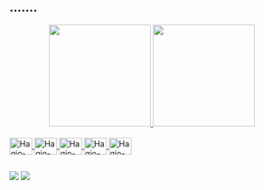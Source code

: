 ## .......
<div align="center">
  <a href="https://github.com/ThiagoHagio">
  <img height="180em" src="https://github-readme-stats.vercel.app/api?username=ThiagoHagio&show_icons=true&theme=dracula&include_all_commits=true&count_private=true"/>
  <img height="180em" src="https://github-readme-stats.vercel.app/api/top-langs/?username=ThiagoHagio&layout=compact&langs_count=7&theme=dracula"/>
</div>
<div style="display: inline_block"><br>
  <img align="center" alt="Hagio-Android" height="30" width="40" src="https://cdn.jsdelivr.net/gh/devicons/devicon/icons/android/android-plain-wordmark.svg">
  <img align="center" alt="Hagio-Flutter" height="30" width="40" src="https://cdn.jsdelivr.net/gh/devicons/devicon/icons/flutter/flutter-original.svg">
  <img align="center" alt="Hagio-Java" height="30" width="40" src="https://cdn.jsdelivr.net/gh/devicons/devicon/icons/java/java-plain.svg">
  <img align="center" alt="Hagio-Java" height="30" width="40" src="https://cdn.jsdelivr.net/gh/devicons/devicon/icons/groovy/groovy-original.svg">
  <img align="center" alt="Hagio-Java" height="30" width="40" src="https://cdn.jsdelivr.net/gh/devicons/devicon/icons/oracle/oracle-original.svg">
  
</div>
  
  ##
 
<div> 
  <a href="https://instagram.com/ThiagoHagio" target="_blank"><img src="https://img.shields.io/badge/-Instagram-%23E4405F?style=for-the-badge&logo=instagram&logoColor=white" target="_blank"></a>
  <a href="https://www.linkedin.com/in/ThiagoHagio/" target="_blank"><img src="https://img.shields.io/badge/-LinkedIn-%230077B5?style=for-the-badge&logo=linkedin&logoColor=white" target="_blank"></a> 
 
</div>
